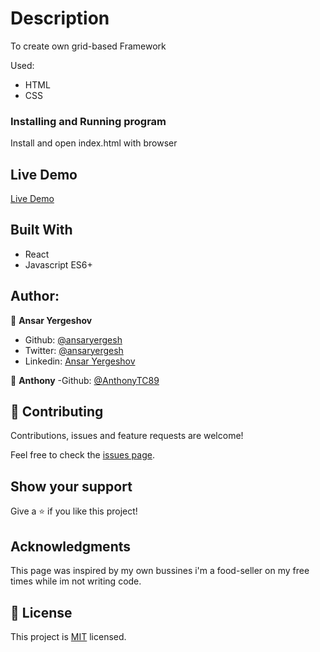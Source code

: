 # Description
To create own grid-based Framework

Used: 
* HTML
* CSS

### Installing and Running program
Install and open index.html with browser

## Live Demo

[Live Demo](https://rawcdn.githack.com/ansaryergesh/own-framework/77c11999c9eb49229552c94a3066e9312d8a2251/index.html)

## Built With

- React
- Javascript ES6+

## Author:

👤 **Ansar Yergeshov**

- Github: [@ansaryergesh](https://github.com/ansaryergesh)
- Twitter: [@ansaryergesh](https://twitter.com/ansaryergesh)
- Linkedin: [Ansar Yergeshov](https://www.linkedin.com/in/ansaryergesh/)

👤 **Anthony**
-Github: [@AnthonyTC89](https://github.com/AnthonyTC89)
## 🤝 Contributing

Contributions, issues and feature requests are welcome!

Feel free to check the [issues page](issues/).

## Show your support

Give a ⭐️ if you like this project!

## Acknowledgments

This page was inspired by my own bussines i'm a food-seller on my free times while im not writing code.

## 📝 License

This project is [MIT](lic.url) licensed.

 

